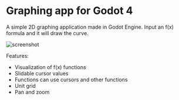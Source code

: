 Graphing app for Godot 4
=================

A simple 2D graphing application made in Godot Engine.
Input an f(x) formula and it will draw the curve.

![screenshot](https://user-images.githubusercontent.com/1311555/77355619-a744f100-6d3c-11ea-9f9e-4702cb281e24.png)

Features:

- Visualization of f(x) functions
- Slidable cursor values
- Functions can use cursors and other functions
- Unit grid
- Pan and zoom
